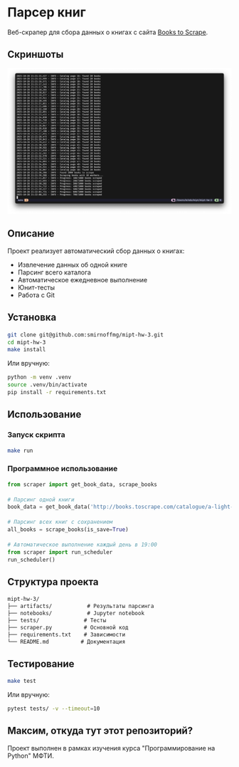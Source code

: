 # Парсер книг

Веб-скрапер для сбора данных о книгах с сайта [Books to Scrape](http://books.toscrape.com).

## Скриншоты

![Как выглядит](docs/screenshot.png)

## Описание

Проект реализует автоматический сбор данных о книгах:

- Извлечение данных об одной книге
- Парсинг всего каталога
- Автоматическое ежедневное выполнение
- Юнит-тесты
- Работа с Git

## Установка

```bash
git clone git@github.com:smirnoffmg/mipt-hw-3.git
cd mipt-hw-3
make install
```

Или вручную:

```bash
python -m venv .venv
source .venv/bin/activate
pip install -r requirements.txt
```

## Использование

### Запуск скрипта

```bash
make run
```

### Программное использование

```python
from scraper import get_book_data, scrape_books

# Парсинг одной книги
book_data = get_book_data('http://books.toscrape.com/catalogue/a-light-in-the-attic_1000/index.html')

# Парсинг всех книг с сохранением
all_books = scrape_books(is_save=True)

# Автоматическое выполнение каждый день в 19:00
from scraper import run_scheduler
run_scheduler()
```

## Структура проекта

```text
mipt-hw-3/
├── artifacts/           # Результаты парсинга
├── notebooks/           # Jupyter notebook
├── tests/              # Тесты
├── scraper.py          # Основной код
├── requirements.txt    # Зависимости
└── README.md          # Документация
```

## Тестирование

```bash
make test
```

Или вручную:

```bash
pytest tests/ -v --timeout=10
```

## Максим, откуда тут этот репозиторий?

Проект выполнен в рамках изучения курса "Программирование на Python" МФТИ.
